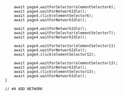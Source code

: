 
                        await page4.waitForSelector(elementSelector6);
                        await page4.waitForNetworkIdle();
                        await page4.click(elementSelector6);
                        await page4.waitForNetworkIdle();
                        
                        await page4.waitForNetworkIdle();
                        await page4.waitForSelector(elementSelector7);
                        await page4.waitForNetworkIdle();

                        await page4.waitForSelector(elementSelector11)
                        await page4.waitForNetworkIdle();
                        await page4.click(elementSelector12);

                        await page4.waitForSelector(elementSelector13);
                        await page4.waitForNetworkIdle();
                        await page4.click(elementSelector13);
                        await page4.waitForNetworkIdle();
                    }

                    // #4 ADD NETWORK 
